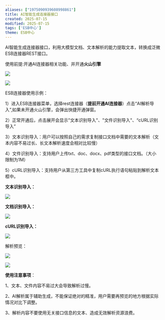 ```yaml
---
aliases: ["1975090939608998861"]
title: AI智能生成连接器接口
created: 2025-07-15
modified: 2025-07-15
tags: ['ESB中心']
theme: ESB中心
---
```


AI智能生成连接器接口，利用大模型文档、文本解析的能力提取文本，转换成泛微ESB连接器REST接口。

使用前提:开通AI连接器相关功能、并开通**火山引擎**

![](e5cc74044f882c5889c651849b8c834c.jpg)

![](e7021722300c41a5e5d236b2540458a9.jpg)

ESB连接器使用示例：

1）进入ESB连接器菜单，选择rest连接器（**提前开通AI连接器**）点击“AI解析导入”,如果未开通火山引擎，会弹出快捷开通弹窗。

2）正常开通后，点击展开会显示"文本识别导入"、"文件识别导入"、“cURL识别导入”

3）文本识别导入：用户可以按照自己的需求复制接口文档中需要的文本解析（文本内容不易过长、长文本解析速度会相对比较慢）

4）文件识别导入：支持用户上传txt、doc、docx、pdf类型的接口文档。（大小限制为1M）

5）cURL识别导入：支持用户从第三方工具中复制cURL执行语句粘贴到解析文本框中。

**文本识别导入：**

![](5f35a8c0183ced2951bfaac4052e2e83.jpg)

**文档识别导入：**

**![](49460c152e2aad34c4a0e6a15cf70ef6.jpg)**

**cURL识别导入：**

![](969006a1872b41b83023c68afe1912e8.jpg)

解析预览：

![](3d6365048d574f45468c821023eab37f.jpg)

![](780427bc7e92c4b154d8b66eb99fac28.jpg)

**使用注意事项**：

1、文本、文件内容不易过大会导致解析过慢。

2、AI解析属于辅助生成，不能保证绝对的精准，用户需要再预览的地方根据实际情况对比下调整。

3、解析内容不要使用无关接口信息的文本、造成无效解析资源浪费。